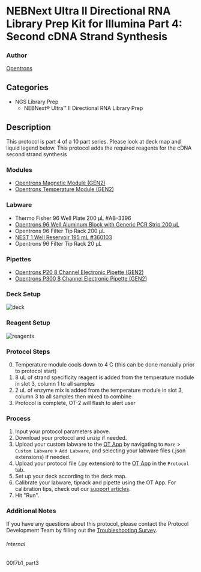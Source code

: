 # NEBNext Ultra II Directional RNA Library Prep Kit for Illumina Part 4: Second cDNA Strand Synthesis


### Author
[Opentrons](https://opentrons.com/)


## Categories
* NGS Library Prep
	* NEBNext® Ultra™ II Directional RNA Library Prep


## Description
This protocol is part 4 of a 10 part series. Please look at deck map and liquid legend below. This protocol adds the required reagents for the cDNA second strand synthesis


### Modules
* [Opentrons Magnetic Module (GEN2)](https://shop.opentrons.com/magnetic-module-gen2/)
* [Opentrons Temperature Module (GEN2)](https://shop.opentrons.com/temperature-module-gen2/)


### Labware
* Thermo Fisher 96 Well Plate 200 µL #AB-3396
* [Opentrons 96 Well Aluminum Block with Generic PCR Strip 200 µL](https://shop.opentrons.com/collections/hardware-modules/products/aluminum-block-set)
* Opentrons 96 Filter Tip Rack 200 µL
* [NEST 1 Well Reservoir 195 mL #360103](http://www.cell-nest.com/page94?_l=en&product_id=102)
* Opentrons 96 Filter Tip Rack 20 µL


### Pipettes
* [Opentrons P20 8 Channel Electronic Pipette (GEN2)](https://shop.opentrons.com/8-channel-electronic-pipette/)
* [Opentrons P300 8 Channel Electronic Pipette (GEN2)](https://shop.opentrons.com/8-channel-electronic-pipette/)


### Deck Setup
![deck](https://opentrons-protocol-library-website.s3.amazonaws.com/custom-README-images/00f7b1/Part+3/deck.png)


### Reagent Setup
![reagents](https://opentrons-protocol-library-website.s3.amazonaws.com/custom-README-images/00f7b1/Part+3/reagents.png)


### Protocol Steps
0. Temperature module cools down to 4 C (this can be done manually prior to protocol start)
1. 8 uL of strand specificity reagent is added from the temperature module in slot 3, column 1 to all samples
2. 2 uL of enzyme mix is added from the temperature module in slot 3, column 3 to all samples then mixed to combine
3. Protocol is complete, OT-2 will flash to alert user


### Process
1. Input your protocol parameters above.
2. Download your protocol and unzip if needed.
3. Upload your custom labware to the [OT App](https://opentrons.com/ot-app) by navigating to `More` > `Custom Labware` > `Add Labware`, and selecting your labware files (.json extensions) if needed.
4. Upload your protocol file (.py extension) to the [OT App](https://opentrons.com/ot-app) in the `Protocol` tab.
5. Set up your deck according to the deck map.
6. Calibrate your labware, tiprack and pipette using the OT App. For calibration tips, check out our [support articles](https://support.opentrons.com/en/collections/1559720-guide-for-getting-started-with-the-ot-2).
7. Hit "Run".


### Additional Notes
If you have any questions about this protocol, please contact the Protocol Development Team by filling out the [Troubleshooting Survey](https://protocol-troubleshooting.paperform.co/).


###### Internal
00f7b1_part3
